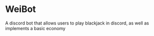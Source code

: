 # WeiBot
A discord bot that allows users to play blackjack in discord, as well as implements a basic economy
